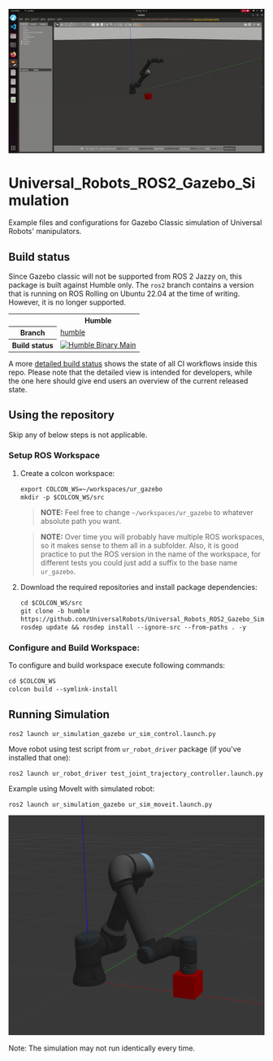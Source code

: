 ![movement.gif](movement.gif)

Universal_Robots_ROS2_Gazebo_Simulation
==========================================

Example files and configurations for Gazebo Classic simulation of Universal Robots' manipulators.

## Build status
Since Gazebo classic will not be supported from ROS 2 Jazzy on, this package is built against
Humble only. The `ros2` branch contains a version that is running on ROS Rolling on
Ubuntu 22.04 at the time of writing. However, it is no longer supported.

<table width="100%">
  <tr>
    <th></th>
    <th>Humble</th>
  </tr>
  <tr>
    <th>Branch</th>
    <td><a href="https://github.com/UniversalRobots/Universal_Robots_ROS2_Gazebo_Simulation/tree/humble">humble</a></td>
  </tr>
  <tr>
    <th>Build status</th>
    <td>
      <a href="https://github.com/UniversalRobots/Universal_Robots_ROS2_Gazebo_Simulation/actions/workflows/humble-binary-main.yml?query=event%3Aschedule++">
         <img src="https://github.com/UniversalRobots/Universal_Robots_ROS2_Gazebo_Simulation/actions/workflows/humble-binary-main.yml/badge.svg?event=schedule"
              alt="Humble Binary Main"/>
      </a> <br />
    </td>
  </tr>
</table>

A more [detailed build status](ci_status.md) shows the state of all CI workflows inside this repo.
Please note that the detailed view is intended for developers, while the one here should give end
users an overview of the current released state.

## Using the repository
Skip any of below steps is not applicable.

### Setup ROS Workspace

1. Create a colcon workspace:
   ```
   export COLCON_WS=~/workspaces/ur_gazebo
   mkdir -p $COLCON_WS/src
   ```

   > **NOTE:** Feel free to change `~/workspaces/ur_gazebo` to whatever absolute path you want.

   > **NOTE:** Over time you will probably have multiple ROS workspaces, so it makes sense to them all in a subfolder.
     Also, it is good practice to put the ROS version in the name of the workspace, for different tests you could just add a suffix to the base name `ur_gazebo`.

1. Download the required repositories and install package dependencies:
   ```
   cd $COLCON_WS/src
   git clone -b humble https://github.com/UniversalRobots/Universal_Robots_ROS2_Gazebo_Simulation.git
   rosdep update && rosdep install --ignore-src --from-paths . -y
   ```

### Configure and Build Workspace:
To configure and build workspace execute following commands:
  ```
  cd $COLCON_WS
  colcon build --symlink-install
  ```

## Running Simulation
```
ros2 launch ur_simulation_gazebo ur_sim_control.launch.py
```

Move robot using test script from  `ur_robot_driver` package (if you've installed that one):
```
ros2 launch ur_robot_driver test_joint_trajectory_controller.launch.py
```

Example using MoveIt with simulated robot:
```
ros2 launch ur_simulation_gazebo ur_sim_moveit.launch.py
```

![screenshot2.png](screenshot2.png)

Note: The simulation may not run identically every time.